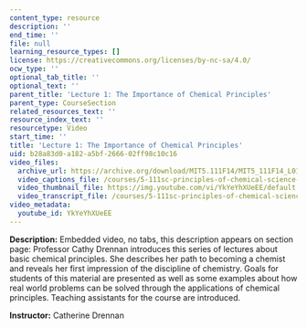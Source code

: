 ```yaml
---
content_type: resource
description: ''
end_time: ''
file: null
learning_resource_types: []
license: https://creativecommons.org/licenses/by-nc-sa/4.0/
ocw_type: ''
optional_tab_title: ''
optional_text: ''
parent_title: 'Lecture 1: The Importance of Chemical Principles'
parent_type: CourseSection
related_resources_text: ''
resource_index_text: ''
resourcetype: Video
start_time: ''
title: 'Lecture 1: The Importance of Chemical Principles'
uid: b28a83d0-a182-a5bf-2666-02ff98c10c16
video_files:
  archive_url: https://archive.org/download/MIT5.111F14/MIT5_111F14_L01_300k.mp4
  video_captions_file: /courses/5-111sc-principles-of-chemical-science-fall-2014/53806302a09d5654b2be51beb4b8dbe4_YkYeYhXUeEE.vtt
  video_thumbnail_file: https://img.youtube.com/vi/YkYeYhXUeEE/default.jpg
  video_transcript_file: /courses/5-111sc-principles-of-chemical-science-fall-2014/17f6f94e131363b64896634f206b4d02_YkYeYhXUeEE.pdf
video_metadata:
  youtube_id: YkYeYhXUeEE
---
```


**Description:** Embedded video, no tabs, this description appears on section page: Professor Cathy Drennan introduces this series of lectures about basic chemical principles. She describes her path to becoming a chemist and reveals her first impression of the discipline of chemistry. Goals for students of this material are presented as well as some examples about how real world problems can be solved through the applications of chemical principles. Teaching assistants for the course are introduced.

**Instructor:** Catherine Drennan

